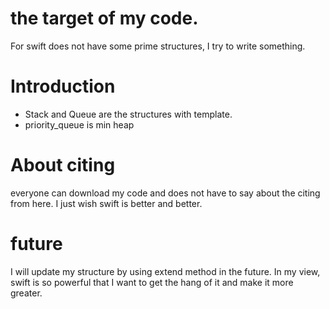 # the target of my code.
For swift does not have some prime structures, I try to write something.

# Introduction
 * Stack and Queue are the structures with template.
 * priority_queue is min heap
 
# About citing 
everyone can download my code and does not have to say about the citing from here. I just wish swift is better and better.
 
# future
I will update my structure by using extend method in the future.
In my view, swift is so powerful that I want to get the hang of it and make it more greater.
